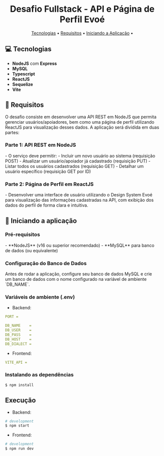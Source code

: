<h1 align="center" style="font-weight: bold;">Desafio Fullstack - API e Página de Perfil Evoé</h1>

<p align="center">
  <a href="#technologies">Tecnologias</a> • 
  <a href="#requirements">Requisitos</a> • 
  <a href="#started">Iniciando a Aplicação</a> • 
</p>

<h2 id="technologies">💻 Tecnologias</h2>

- **NodeJS** com **Express**
- **MySQL**
- **Typescript**
- **ReactJS**
- **Sequelize**
- **Vite**

<h2 id="requirements">🚀 Requisitos</h2>

<p>
  O desafio consiste em desenvolver uma API REST em NodeJS que permita gerenciar usuários/apoiadores, bem como uma página de perfil utilizando ReactJS para visualização desses dados. A aplicação será dividida em duas partes:
</p>

<h3>Parte 1: API REST em NodeJS</h3>
- O serviço deve permitir:
  - Incluir um novo usuário ao sistema (requisição POST)
  - Atualizar um usuário/apoiador já cadastrado (requisição PUT)
  - Listar todos os usuários cadastrados (requisição GET)
  - Detalhar um usuário específico (requisição GET por ID)

<h3>Parte 2: Página de Perfil em ReactJS</h3>
- Desenvolver uma interface de usuário utilizando o Design System Evoé para visualização das informações cadastradas na API, com exibição dos dados do perfil de forma clara e intuitiva.

<h2 id="started">🚀 Iniciando a aplicação</h2>

<h3>Pré-requisitos</h3>
- **NodeJS** (v16 ou superior recomendado)
- **MySQL** para banco de dados (ou equivalente)

<h3>Configuração do Banco de Dados</h3>
Antes de rodar a aplicação, configure seu banco de dados MySQL e crie um banco de dados com o nome configurado na variável de ambiente `DB_NAME`.

<h3>Variáveis de ambiente (.env)</h2>

- Backend:

```yaml
PORT =

DB_NAME    =
DB_USER    =
DB_PASS    =
DB_HOST    =
DB_DIALECT =
```
- Frontend:

```yaml
VITE_API =
```

<h3>Instalando as dependências</h3>

```bash
$ npm install
```

## Execução

- Backend:

```bash
# development
$ npm start
```

- Frontend:

```bash
# development
$ npm run dev
```